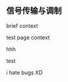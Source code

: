 ## 信号传输与调制


brief context


<!-- excerpt_separator -->


test page context


hhh

test


i hate bugs XD


